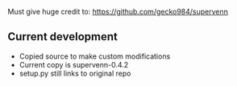 Must give huge credit to: https://github.com/gecko984/supervenn

## Current development
* Copied source to make custom modifications
* Current copy is supervenn-0.4.2
* setup.py still links to original repo
